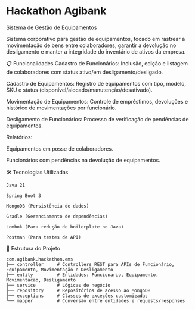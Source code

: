 # Hackathon Agibank
Sistema de Gestão de Equipamentos

Sistema corporativo para gestão de equipamentos, focado em rastrear a movimentação de bens entre colaboradores, garantir a devolução no desligamento e manter a integridade do inventário de ativos da empresa.

📋 Funcionalidades
Cadastro de Funcionários: Inclusão, edição e listagem de colaboradores com status ativo/em desligamento/desligado.

Cadastro de Equipamentos: Registro de equipamentos com tipo, modelo, SKU e status (disponível/alocado/manutenção/desativado).

Movimentação de Equipamentos: Controle de empréstimos, devoluções e histórico de movimentações por funcionário.

Desligamento de Funcionários: Processo de verificação de pendências de equipamentos.

Relatórios:

Equipamentos em posse de colaboradores.

Funcionários com pendências na devolução de equipamentos.

🛠️ Tecnologias Utilizadas
```text
Java 21

Spring Boot 3

MongoDB (Persistência de dados)

Gradle (Gerenciamento de dependências)

Lombok (Para redução de boilerplate no Java)

Postman (Para testes de API)
```

🧩 Estrutura do Projeto
```text
com.agibank.hackathon.ems
├── controller     # Controllers REST para APIs de Funcionário, Equipamento, Movimentação e Desligamento
├── entity         # Entidades: Funcionario, Equipamento, Movimentacao, Desligamento
├── service        # Lógicas de negócio
├── repository     # Repositórios de acesso ao MongoDB
├── exceptions     # Classes de exceções customizadas
└── mapper         # Conversão entre entidades e requests/responses
```

